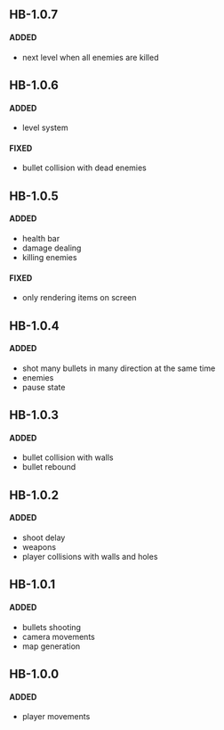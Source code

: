 ## HB-1.0.7
#### ADDED
- next level when all enemies are killed

## HB-1.0.6
#### ADDED
- level system
#### FIXED
- bullet collision with dead enemies

## HB-1.0.5
#### ADDED
- health bar
- damage dealing
- killing enemies
#### FIXED
- only rendering items on screen

## HB-1.0.4
#### ADDED
- shot many bullets in many direction at the same time
- enemies
- pause state

## HB-1.0.3
#### ADDED
- bullet collision with walls
- bullet rebound

## HB-1.0.2
#### ADDED
- shoot delay
- weapons
- player collisions with walls and holes

## HB-1.0.1
#### ADDED
- bullets shooting
- camera movements
- map generation

## HB-1.0.0
#### ADDED
- player movements
